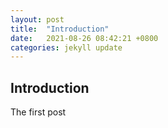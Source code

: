 ```yaml
---
layout: post
title:  "Introduction"
date:   2021-08-26 08:42:21 +0800
categories: jekyll update
---
```

## Introduction
The first post

[jekyll-docs]: https://jekyllrb.com/docs/home
[jekyll-gh]:   https://github.com/jekyll/jekyll
[jekyll-talk]: https://talk.jekyllrb.com/
